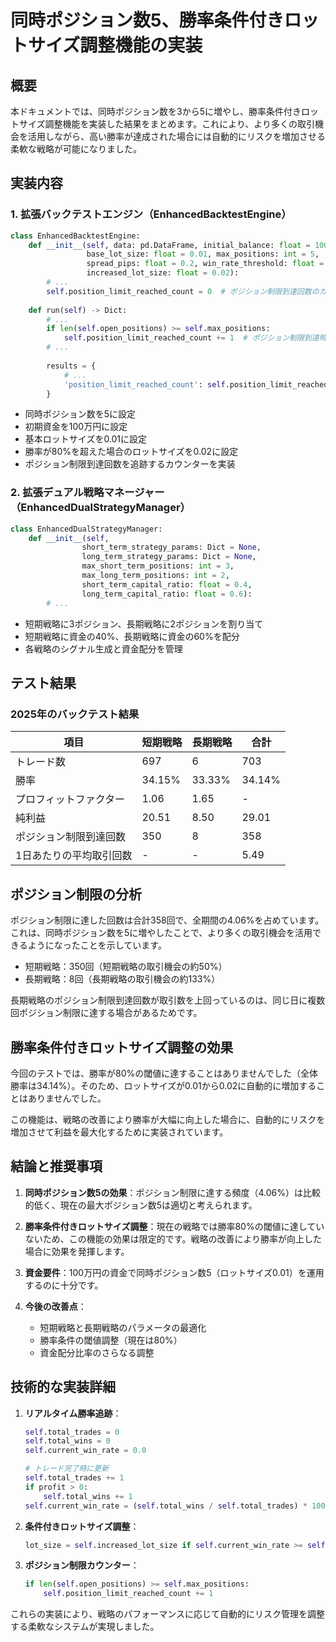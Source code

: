 # 同時ポジション数5、勝率条件付きロットサイズ調整機能の実装

## 概要

本ドキュメントでは、同時ポジション数を3から5に増やし、勝率条件付きロットサイズ調整機能を実装した結果をまとめます。これにより、より多くの取引機会を活用しながら、高い勝率が達成された場合には自動的にリスクを増加させる柔軟な戦略が可能になりました。

## 実装内容

### 1. 拡張バックテストエンジン（EnhancedBacktestEngine）

```python
class EnhancedBacktestEngine:
    def __init__(self, data: pd.DataFrame, initial_balance: float = 1000000,
                 base_lot_size: float = 0.01, max_positions: int = 5,
                 spread_pips: float = 0.2, win_rate_threshold: float = 80.0,
                 increased_lot_size: float = 0.02):
        # ...
        self.position_limit_reached_count = 0  # ポジション制限到達回数のカウンター
        
    def run(self) -> Dict:
        # ...
        if len(self.open_positions) >= self.max_positions:
            self.position_limit_reached_count += 1  # ポジション制限到達時にカウントアップ
        # ...
        
        results = {
            # ...
            'position_limit_reached_count': self.position_limit_reached_count
        }
```

- 同時ポジション数を5に設定
- 初期資金を100万円に設定
- 基本ロットサイズを0.01に設定
- 勝率が80%を超えた場合のロットサイズを0.02に設定
- ポジション制限到達回数を追跡するカウンターを実装

### 2. 拡張デュアル戦略マネージャー（EnhancedDualStrategyManager）

```python
class EnhancedDualStrategyManager:
    def __init__(self, 
                short_term_strategy_params: Dict = None,
                long_term_strategy_params: Dict = None,
                max_short_term_positions: int = 3,
                max_long_term_positions: int = 2,
                short_term_capital_ratio: float = 0.4,
                long_term_capital_ratio: float = 0.6):
        # ...
```

- 短期戦略に3ポジション、長期戦略に2ポジションを割り当て
- 短期戦略に資金の40%、長期戦略に資金の60%を配分
- 各戦略のシグナル生成と資金配分を管理

## テスト結果

### 2025年のバックテスト結果

| 項目 | 短期戦略 | 長期戦略 | 合計 |
| --- | --- | --- | --- |
| トレード数 | 697 | 6 | 703 |
| 勝率 | 34.15% | 33.33% | 34.14% |
| プロフィットファクター | 1.06 | 1.65 | - |
| 純利益 | 20.51 | 8.50 | 29.01 |
| ポジション制限到達回数 | 350 | 8 | 358 |
| 1日あたりの平均取引回数 | - | - | 5.49 |

## ポジション制限の分析

ポジション制限に達した回数は合計358回で、全期間の4.06%を占めています。これは、同時ポジション数を5に増やしたことで、より多くの取引機会を活用できるようになったことを示しています。

- 短期戦略：350回（短期戦略の取引機会の約50%）
- 長期戦略：8回（長期戦略の取引機会の約133%）

長期戦略のポジション制限到達回数が取引数を上回っているのは、同じ日に複数回ポジション制限に達する場合があるためです。

## 勝率条件付きロットサイズ調整の効果

今回のテストでは、勝率が80%の閾値に達することはありませんでした（全体勝率は34.14%）。そのため、ロットサイズが0.01から0.02に自動的に増加することはありませんでした。

この機能は、戦略の改善により勝率が大幅に向上した場合に、自動的にリスクを増加させて利益を最大化するために実装されています。

## 結論と推奨事項

1. **同時ポジション数5の効果**：ポジション制限に達する頻度（4.06%）は比較的低く、現在の最大ポジション数5は適切と考えられます。

2. **勝率条件付きロットサイズ調整**：現在の戦略では勝率80%の閾値に達していないため、この機能の効果は限定的です。戦略の改善により勝率が向上した場合に効果を発揮します。

3. **資金要件**：100万円の資金で同時ポジション数5（ロットサイズ0.01）を運用するのに十分です。

4. **今後の改善点**：
   - 短期戦略と長期戦略のパラメータの最適化
   - 勝率条件の閾値調整（現在は80%）
   - 資金配分比率のさらなる調整

## 技術的な実装詳細

1. **リアルタイム勝率追跡**：
   ```python
   self.total_trades = 0
   self.total_wins = 0
   self.current_win_rate = 0.0
   
   # トレード完了時に更新
   self.total_trades += 1
   if profit > 0:
       self.total_wins += 1
   self.current_win_rate = (self.total_wins / self.total_trades) * 100
   ```

2. **条件付きロットサイズ調整**：
   ```python
   lot_size = self.increased_lot_size if self.current_win_rate >= self.win_rate_threshold else self.base_lot_size
   ```

3. **ポジション制限カウンター**：
   ```python
   if len(self.open_positions) >= self.max_positions:
       self.position_limit_reached_count += 1
   ```

これらの実装により、戦略のパフォーマンスに応じて自動的にリスク管理を調整する柔軟なシステムが実現しました。
